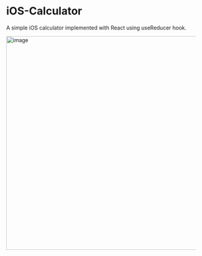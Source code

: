 # iOS-Calculator

A simple iOS calculator implemented with React using useReducer hook.

<img width="569" alt="image" src="https://user-images.githubusercontent.com/92053362/198877846-fa551820-8284-4739-a4a6-88ee6a496c84.png">

